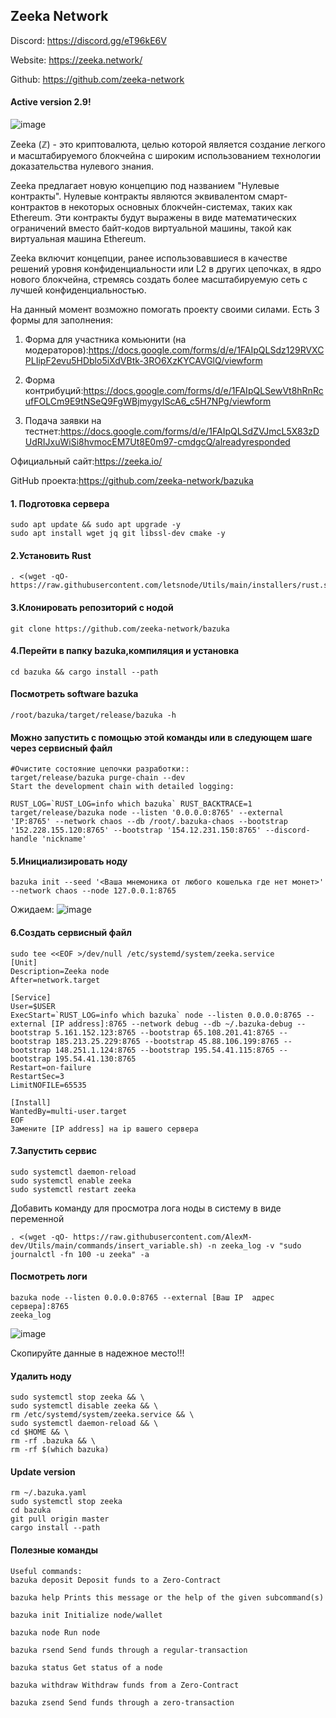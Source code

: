 ## Zeeka Network

Discord: https://discord.gg/eT96kE6V

Website: https://zeeka.network/

Github: https://github.com/zeeka-network
#### Active version 2.9!
![image](https://user-images.githubusercontent.com/57448493/192145552-6eed7477-d72a-4089-bf94-172f4deec8ff.png)

Zeeka (ℤ) - это криптовалюта, целью которой является создание легкого и масштабируемого блокчейна с широким использованием технологии доказательства нулевого знания.

Zeeka предлагает новую концепцию под названием "Нулевые контракты". Нулевые контракты являются эквивалентом смарт-контрактов в некоторых основных блокчейн-системах, таких как Ethereum. Эти контракты будут выражены в виде математических ограничений вместо байт-кодов виртуальной машины, такой как виртуальная машина Ethereum.

Zeeka включит концепции, ранее использовавшиеся в качестве решений уровня конфиденциальности или L2 в других цепочках, в ядро нового блокчейна, стремясь создать более масштабируемую сеть с лучшей конфиденциальностью.

На данный момент возможно помогать проекту своими силами. Есть 3 формы для заполнения:

1. Форма для участника комьюнити (на модераторов):https://docs.google.com/forms/d/e/1FAIpQLSdz129RVXCPLIipF2evu5HDblo5iXdVBtk-3RO6XzKYCAVGlQ/viewform

2. Форма контрибуций:https://docs.google.com/forms/d/e/1FAIpQLSewVt8hRnRcufFOLCm9E9tNSeQ9FgWBjmygyIScA6_c5H7NPg/viewform

3. Подача заявки на тестнет:https://docs.google.com/forms/d/e/1FAIpQLSdZVJmcL5X83zDUdRIJxuWiSi8hvmocEM7Ut8E0m97-cmdgcQ/alreadyresponded

Официальный сайт:https://zeeka.io/

GitHub проекта:https://github.com/zeeka-network/bazuka

#### 1. Подготовка сервера
```
sudo apt update && sudo apt upgrade -y
sudo apt install wget jq git libssl-dev cmake -y
```
#### 2.Установить Rust
```
. <(wget -qO- https://raw.githubusercontent.com/letsnode/Utils/main/installers/rust.sh)
```
#### 3.Клонировать репозиторий с нодой
```
git clone https://github.com/zeeka-network/bazuka
```
#### 4.Перейти в папку bazuka,компиляция и установка
```
cd bazuka && cargo install --path
```

#### Посмотреть software bazuka
```
/root/bazuka/target/release/bazuka -h
```
#### Можно запустить с помощью этой команды или в следующем шаге через сервисный файл
```
#Очистите состояние цепочки разработки::
target/release/bazuka purge-chain --dev
Start the development chain with detailed logging:

RUST_LOG=`RUST_LOG=info which bazuka` RUST_BACKTRACE=1 target/release/bazuka node --listen '0.0.0.0:8765' --external 'IP:8765' --network chaos --db /root/.bazuka-chaos --bootstrap '152.228.155.120:8765' --bootstrap '154.12.231.150:8765' --discord-handle 'nickname'  
```
#### 5.Инициализировать ноду
```
bazuka init --seed '<Ваша мнемоника от любого кошелька где нет монет>' --network chaos --node 127.0.0.1:8765
```
Ожидаем:
![image](https://user-images.githubusercontent.com/57448493/192145821-fe01f241-8795-48d9-b9aa-72b25db18b7e.png)

#### 6.Создать сервисный файл
```
sudo tee <<EOF >/dev/null /etc/systemd/system/zeeka.service
[Unit]
Description=Zeeka node
After=network.target

[Service]
User=$USER
ExecStart=`RUST_LOG=info which bazuka` node --listen 0.0.0.0:8765 --external [IP address]:8765 --network debug --db ~/.bazuka-debug --bootstrap 5.161.152.123:8765 --bootstrap 65.108.201.41:8765 --bootstrap 185.213.25.229:8765 --bootstrap 45.88.106.199:8765 --bootstrap 148.251.1.124:8765 --bootstrap 195.54.41.115:8765 --bootstrap 195.54.41.130:8765
Restart=on-failure
RestartSec=3
LimitNOFILE=65535

[Install]
WantedBy=multi-user.target
EOF
Замените [IP address] на ip вашего сервера
```
#### 7.Запустить сервис
```
sudo systemctl daemon-reload
sudo systemctl enable zeeka
sudo systemctl restart zeeka
```
Добавить команду для просмотра лога ноды в систему в виде переменной
```
. <(wget -qO- https://raw.githubusercontent.com/AlexM-dev/Utils/main/commands/insert_variable.sh) -n zeeka_log -v "sudo journalctl -fn 100 -u zeeka" -a
```
#### Посмотреть логи
```
bazuka node --listen 0.0.0.0:8765 --external [Ваш IP  адрес сервера]:8765
zeeka_log
```
![image](https://user-images.githubusercontent.com/57448493/198363637-75ff9f4e-0a34-4b93-a5ce-14bdd053033b.png)


Скопируйте данные в надежное место!!!

#### Удалить ноду 
```
sudo systemctl stop zeeka && \
sudo systemctl disable zeeka && \
rm /etc/systemd/system/zeeka.service && \
sudo systemctl daemon-reload && \
cd $HOME && \
rm -rf .bazuka && \
rm -rf $(which bazuka)
```

#### Update version 
```
rm ~/.bazuka.yaml
sudo systemctl stop zeeka 
cd bazuka
git pull origin master
cargo install --path
```

#### Полезные команды
```
Useful commands:
bazuka deposit Deposit funds to a Zero-Contract

bazuka help Prints this message or the help of the given subcommand(s)

bazuka init Initialize node/wallet

bazuka node Run node

bazuka rsend Send funds through a regular-transaction

bazuka status Get status of a node

bazuka withdraw Withdraw funds from a Zero-Contract

bazuka zsend Send funds through a zero-transaction
```
